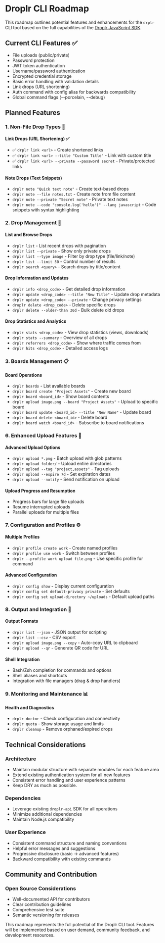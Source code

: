 # Droplr CLI Roadmap

This roadmap outlines potential features and enhancements for the `drplr` CLI tool based on the full capabilities of the [Droplr JavaScript SDK](https://github.com/Droplr/droplr-js).

## Current CLI Features ✅

- File uploads (public/private)
- Password protection
- JWT token authentication
- Username/password authentication
- Encrypted credential storage
- Basic error handling with validation details
- Link drops (URL shortening)
- Auth command with config alias for backwards compatibility
- Global command flags (--porcelain, --debug)

## Planned Features

### 1. Non-File Drop Types 📝

#### Link Drops (URL Shortening) ✅
- ✅ `drplr link <url>` - Create shortened links
- ✅ `drplr link <url> --title "Custom Title"` - Link with custom title
- ✅ `drplr link <url> --private --password secret` - Private/protected links

#### Note Drops (Text Snippets)
- `drplr note "Quick text note"` - Create text-based drops
- `drplr note --file notes.txt` - Create note from file content
- `drplr note --private "Secret note"` - Private text notes
- `drplr note --code "console.log('hello')" --lang javascript` - Code snippets with syntax highlighting

### 2. Drop Management 📁

#### List and Browse Drops
- `drplr list` - List recent drops with pagination
- `drplr list --private` - Show only private drops
- `drplr list --type image` - Filter by drop type (file/link/note)
- `drplr list --limit 50` - Control number of results
- `drplr search <query>` - Search drops by title/content

#### Drop Information and Updates
- `drplr info <drop_code>` - Get detailed drop information
- `drplr update <drop_code> --title "New Title"` - Update drop metadata
- `drplr update <drop_code> --private` - Change privacy settings
- `droplr delete <drop_code>` - Delete specific drops
- `drplr delete --older-than 30d` - Bulk delete old drops

#### Drop Statistics and Analytics
- `drplr stats <drop_code>` - View drop statistics (views, downloads)
- `drplr stats --summary` - Overview of all drops
- `drplr referrers <drop_code>` - Show where traffic comes from
- `drplr hits <drop_code>` - Detailed access logs

### 3. Boards Management 📋

#### Board Operations
- `drplr boards` - List available boards
- `drplr board create "Project Assets"` - Create new board
- `drplr board <board_id>` - Show board contents
- `drplr upload image.png --board "Project Assets"` - Upload to specific board
- `drplr board update <board_id> --title "New Name"` - Update board
- `drplr board delete <board_id>` - Delete board
- `drplr board watch <board_id>` - Subscribe to board notifications

### 6. Enhanced Upload Features 🚀

#### Advanced Upload Options
- `drplr upload *.png` - Batch upload with glob patterns
- `drplr upload folder/` - Upload entire directories
- `drplr upload --tag "project,assets"` - Tag uploads
- `drplr upload --expire 7d` - Set expiration dates
- `drplr upload --notify` - Send notification on upload

#### Upload Progress and Resumption
- Progress bars for large file uploads
- Resume interrupted uploads
- Parallel uploads for multiple files

### 7. Configuration and Profiles ⚙️

#### Multiple Profiles
- `drplr profile create work` - Create named profiles
- `drplr profile use work` - Switch between profiles
- `drplr --profile work upload file.png` - Use specific profile for command

#### Advanced Configuration
- `drplr config show` - Display current configuration
- `drplr config set default-privacy private` - Set defaults
- `drplr config set upload-directory ~/uploads` - Default upload paths

### 8. Output and Integration 🔗

#### Output Formats
- `drplr list --json` - JSON output for scripting
- `drplr list --csv` - CSV export
- `drplr upload image.png --copy` - Auto-copy URL to clipboard
- `drplr upload --qr` - Generate QR code for URL

#### Shell Integration
- Bash/Zsh completion for commands and options
- Shell aliases and shortcuts
- Integration with file managers (drag & drop handlers)

### 9. Monitoring and Maintenance 📊

#### Health and Diagnostics
- `drplr doctor` - Check configuration and connectivity
- `drplr quota` - Show storage usage and limits
- `drplr cleanup` - Remove orphaned/expired drops

## Technical Considerations

### Architecture
- Maintain modular structure with separate modules for each feature area
- Extend existing authentication system for all new features
- Consistent error handling and user experience patterns
- Keep DRY as much as possible.

### Dependencies
- Leverage existing `droplr-api` SDK for all operations
- Minimize additional dependencies
- Maintain Node.js compatibility

### User Experience
- Consistent command structure and naming conventions
- Helpful error messages and suggestions
- Progressive disclosure (basic → advanced features)
- Backward compatibility with existing commands

## Community and Contribution

### Open Source Considerations
- Well-documented API for contributors
- Clear contribution guidelines
- Comprehensive test suite
- Semantic versioning for releases

This roadmap represents the full potential of the Droplr CLI tool. Features will be implemented based on user demand, community feedback, and development resources.